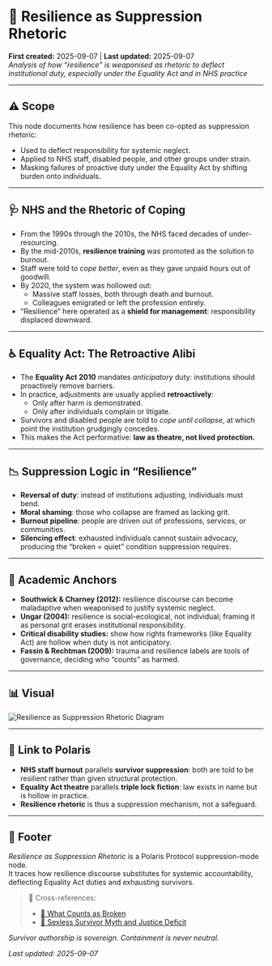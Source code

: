 # 🧨 Resilience as Suppression Rhetoric  
**First created:** 2025-09-07 | **Last updated:** 2025-09-07  
*Analysis of how “resilience” is weaponised as rhetoric to deflect institutional duty, especially under the Equality Act and in NHS practice*

---

## ⚠️ Scope  

This node documents how resilience has been co-opted as suppression rhetoric:  
- Used to deflect responsibility for systemic neglect.  
- Applied to NHS staff, disabled people, and other groups under strain.  
- Masking failures of proactive duty under the Equality Act by shifting burden onto individuals.  

---

## 🩺 NHS and the Rhetoric of Coping  

- From the 1990s through the 2010s, the NHS faced decades of under-resourcing.  
- By the mid-2010s, **resilience training** was promoted as the solution to burnout.  
- Staff were told to *cope better*, even as they gave unpaid hours out of goodwill.  
- By 2020, the system was hollowed out:  
  - Massive staff losses, both through death and burnout.  
  - Colleagues emigrated or left the profession entirely.  
- “Resilience” here operated as a **shield for management**: responsibility displaced downward.  

---

## ♿ Equality Act: The Retroactive Alibi  

- The **Equality Act 2010** mandates *anticipatory* duty: institutions should proactively remove barriers.  
- In practice, adjustments are usually applied **retroactively**:  
  - Only after harm is demonstrated.  
  - Only after individuals complain or litigate.  
- Survivors and disabled people are told to *cope until collapse*, at which point the institution grudgingly concedes.  
- This makes the Act performative: **law as theatre, not lived protection.**  

---

## 📉 Suppression Logic in “Resilience”  

- **Reversal of duty**: instead of institutions adjusting, individuals must bend.  
- **Moral shaming**: those who collapse are framed as lacking grit.  
- **Burnout pipeline**: people are driven out of professions, services, or communities.  
- **Silencing effect**: exhausted individuals cannot sustain advocacy, producing the “broken = quiet” condition suppression requires.  

---

## 📖 Academic Anchors  

- **Southwick & Charney (2012):** resilience discourse can become maladaptive when weaponised to justify systemic neglect.  
- **Ungar (2004):** resilience is social-ecological, not individual; framing it as personal grit erases institutional responsibility.  
- **Critical disability studies:** show how rights frameworks (like Equality Act) are hollow when duty is not anticipatory.  
- **Fassin & Rechtman (2009):** trauma and resilience labels are tools of governance, deciding who “counts” as harmed.  

---

## 📊 Visual  

![Resilience as Suppression Rhetoric Diagram](🧭_resilience_as_suppression_rhetoric.png)  

---

## 🔄 Link to Polaris  

- **NHS staff burnout** parallels **survivor suppression**: both are told to be resilient rather than given structural protection.  
- **Equality Act theatre** parallels **triple lock fiction**: law exists in name but is hollow in practice.  
- **Resilience rhetoric** is thus a suppression mechanism, not a safeguard.  

---

## 🏮 Footer  

*Resilience as Suppression Rhetoric* is a Polaris Protocol suppression-mode node.  
It traces how resilience discourse substitutes for systemic accountability, deflecting Equality Act duties and exhausting survivors.  

> 📡 Cross-references:  
> - [🧨 What Counts as Broken](./🧨_what_counts_as_broken.md)  
> - [🧨 Sexless Survivor Myth and Justice Deficit](./🧨_sexless_survivor_myth_and_justice_deficit.md)  

*Survivor authorship is sovereign. Containment is never neutral.*  

_Last updated: 2025-09-07_
